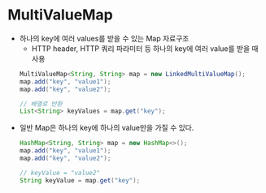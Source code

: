 # MultiValueMap
- 하나의 key에 여러 values를 받을 수 있는 Map 자료구조
  - HTTP header, HTTP 쿼리 파라미터 등 하나의 key에 여러 value를 받을 때 사용
  ```java
  MultiValueMap<String, String> map = new LinkedMultiValueMap();
  map.add("key", "value1");
  map.add("key", "value2");
  
  // 배열로 반환
  List<String> keyValues = map.get("key");
  ```
- 일반 Map은 하나의 key에 하나의 value만을 가질 수 있다.
  ```java
  HashMap<String, String> map = new HashMap<>();
  map.add("key", "value1");
  map.add("key", "value2");
  
  // keyValue = "value2"
  String keyValue = map.get("key");
  ```
